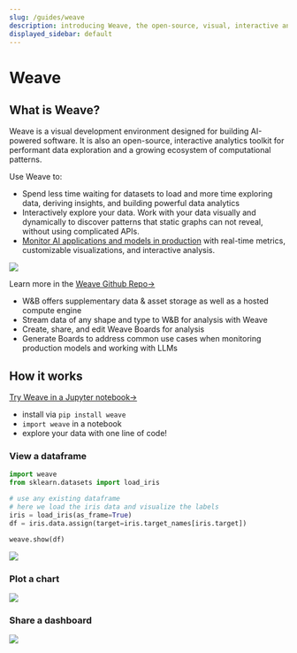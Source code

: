 ```yaml
---
slug: /guides/weave
description: introducing Weave, the open-source, visual, interactive analytics toolkit for building AI
displayed_sidebar: default
---
```


# Weave

## What is Weave?

Weave is a visual development environment designed for building AI-powered software.  It is also an open-source, interactive analytics toolkit for performant data exploration and a growing ecosystem of computational patterns. 

Use Weave to:
* Spend less time waiting for datasets to load and more time exploring data, deriving insights, and building powerful data analytics
* Interactively explore your data. Work with your data visually and dynamically to discover patterns that static graphs can not reveal, without using complicated APIs.
* [Monitor AI applications and models in production](./prod-mon.md) with real-time metrics, customizable visualizations, and interactive analysis.

![](/images/weave/core_weave_demo.gif)

Learn more in the [Weave Github Repo→](https://github.com/wandb/weave)

* W&B offers supplementary data & asset storage as well as a hosted compute engine
* Stream data of any shape and type to W&B for analysis with Weave
* Create, share, and edit Weave Boards for analysis
* Generate Boards to address common use cases when monitoring production models and working with LLMs

## How it works

[Try Weave in a Jupyter notebook→](https://github.com/wandb/weave/blob/master/examples/experimental/skip_test/weave_demo_quickstart.ipynb)

* install via `pip install weave`
* `import weave` in a notebook
* explore your data  with one line of code!

### View a dataframe

```python
import weave
from sklearn.datasets import load_iris

# use any existing dataframe
# here we load the iris data and visualize the labels
iris = load_iris(as_frame=True)
df = iris.data.assign(target=iris.target_names[iris.target])

weave.show(df)
```

![](/images/weave/first_load.gif)

### Plot a chart

![](/images/weave/qs_table_plot.gif)

### Share a dashboard

![](/images/weave/make_quick_board.gif)
